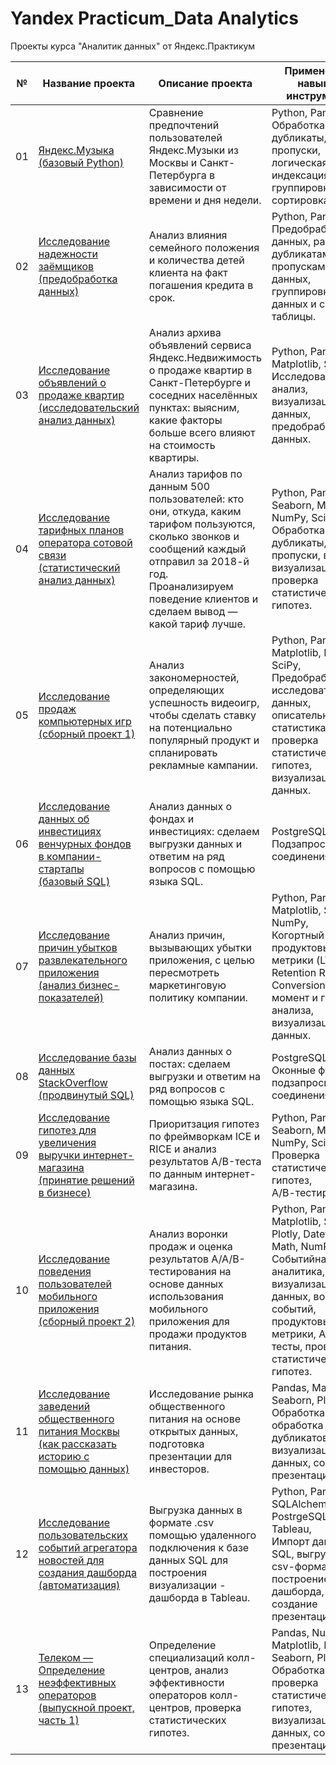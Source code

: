 # Yandex Practicum_Data Analytics
Проекты курса "Аналитик данных" от Яндекс.Практикум 
			
№   | Название проекта | Описание проекта | Применённые навыки и инструменты
------------- | ------------- | ------------- | -------------
01  | [Яндекс.Музыка<br>(базовый Python)](https://github.com/RomanTre/Yandex_Practicum_Data_Analytics/tree/main/01%20-%20%D0%91%D0%B0%D0%B7%D0%BE%D0%B2%D1%8B%D0%B9%20Python) | Сравнение предпочтений пользователей Яндекс.Музыки из Москвы и Санкт-Петербурга в зависимости от времени и дня недели.  | Python, Pandas, <br> Обработка данных, дубликаты, пропуски, логическая индексация, группировка, сортировка.
02  | [Исследование надежности заёмщиков<br>(предобработка данных)](https://github.com/RomanTre/Yandex_Practicum_Data_Analytics/tree/main/02%20-%20%D0%9F%D1%80%D0%B5%D0%B4%D0%BE%D0%B1%D1%80%D0%B0%D0%B1%D0%BE%D1%82%D0%BA%D0%B0%20%D0%B4%D0%B0%D0%BD%D0%BD%D1%8B%D1%85)  | Анализ влияния семейного положения и количества детей клиента на факт погашения кредита в срок.  | Python, Pandas, <br> Предобработка данных, работа с дубликатами и пропусками данных, группировка данных и сводные таблицы.
03  | [Исследование объявлений о продаже квартир<br>(исследовательский анализ данных)](https://github.com/RomanTre/Yandex_Practicum_Data_Analytics/tree/main/03%20-%20%D0%98%D1%81%D1%81%D0%BB%D0%B5%D0%B4%D0%BE%D0%B2%D0%B0%D1%82%D0%B5%D0%BB%D1%8C%D1%81%D0%BA%D0%B8%D0%B9%20%D0%B0%D0%BD%D0%B0%D0%BB%D0%B8%D0%B7%20%D0%B4%D0%B0%D0%BD%D0%BD%D1%8B%D1%85)  | Анализ архива объявлений сервиса Яндекс.Недвижимость о продаже квартир в Санкт-Петербурге и соседних населённых пунктах: выясним, какие факторы больше всего влияют на стоимость квартиры. | Python, Pandas, Matplotlib, Seaborn, <br> Исследовательский анализ, визуализация данных, предобработка данных.
04  | [Исследование тарифных планов оператора сотовой связи<br>(cтатистический  анализ данных)](https://github.com/RomanTre/Yandex_Practicum_Data_Analytics/tree/main/04%20-%20%D0%A1%D1%82%D0%B0%D1%82%D0%B8%D1%81%D1%82%D0%B8%D1%87%D0%B5%D1%81%D0%BA%D0%B8%D0%B9%20%D0%B0%D0%BD%D0%B0%D0%BB%D0%B8%D0%B7%20%D0%B4%D0%B0%D0%BD%D0%BD%D1%8B%D1%85)  | Анализ тарифов по данным 500 пользователей: кто они, откуда, каким тарифом пользуются, сколько звонков и сообщений каждый отправил за 2018-й год.<br> Проанализируем поведение клиентов и сделаем вывод — какой тариф лучше. | Python, Pandas, Seaborn, Matplotlib, NumPy, SciPy, <br>Обработка данных: дубликаты, пропуски, выбросы; визуализация, проверка статистических гипотез.
05  | [Исследование продаж компьютерных игр<br>(сборный проект 1)](https://github.com/RomanTre/Yandex_Practicum_Data_Analytics/tree/main/05%20-%20%D0%A1%D0%B1%D0%BE%D1%80%D0%BD%D1%8B%D0%B9%20%D0%BF%D1%80%D0%BE%D0%B5%D0%BA%D1%82%201)  |  Анализ закономерностей, определяющих успешность видеоигр, чтобы сделать ставку на потенциально популярный продукт и спланировать рекламные кампании.  |  Python, Pandas, Matplotlib, NumPy, SciPy,<br> Предобработка и исследовательский данных, описательная статистика, проверка статистических гипотез, визуализация данных.
06  | [Исследование данных об инвестициях венчурных фондов в компании-стартапы<br>(базовый SQL)](https://github.com/RomanTre/Yandex_Practicum_Data_Analytics/tree/main/06%20-%20%D0%91%D0%B0%D0%B7%D0%BE%D0%B2%D1%8B%D0%B9%20SQL)  |  Анализ данных о фондах и инвестициях: сделаем выгрузки данных и ответим на ряд вопросов с помощью языка SQL. |  PostgreSQL,<br> Подзапросы, JOIN-соединения.
07  | [Исследование причин убытков развлекательного приложения<br>(анализ бизнес-показателей)](https://github.com/RomanTre/Yandex_Practicum_Data_Analytics/tree/main/07%20-%20%D0%90%D0%BD%D0%B0%D0%BB%D0%B8%D0%B7%20%D0%B1%D0%B8%D0%B7%D0%BD%D0%B5%D1%81-%D0%BF%D0%BE%D0%BA%D0%B0%D0%B7%D0%B0%D1%82%D0%B5%D0%BB%D0%B5%D0%B9)  |  Анализ причин, вызывающих убытки приложения, с целью пересмотреть маркетинговую политику компании. |  Python, Pandas, Matplotlib, Seaborn, NumPy,<br>Когортный анализ, продуктовые метрики (LTV, ROI, Retention Rate, Conversion Rate), момент и горизонт анализа, визуализация данных.
08 | [Исследование базы данных StackOverflow<br>(продвинутый SQL)](https://github.com/RomanTre/Yandex_Practicum_Data_Analytics/tree/main/08%20-%20%D0%9F%D1%80%D0%BE%D0%B4%D0%B2%D0%B8%D0%BD%D1%83%D1%82%D1%8B%D0%B9%20SQL)  | Анализ данных о постах: сделаем выгрузки и ответим на ряд вопросов с помощью языка SQL. |  PostgreSQL,<br> Оконные функции, подзапросы, JOIN-соединения.
09 | [Исследование гипотез для увеличения выручки интернет-магазина<br>(принятие решений в бизнесе)](https://github.com/RomanTre/Yandex_Practicum_Data_Analytics/tree/main/09%20-%20%D0%9F%D1%80%D0%B8%D0%BD%D1%8F%D1%82%D0%B8%D0%B5%20%D1%80%D0%B5%D1%88%D0%B5%D0%BD%D0%B8%D0%B9%20%D0%B2%20%D0%B1%D0%B8%D0%B7%D0%BD%D0%B5%D1%81%D0%B5)  | Приоритзация гипотез по фреймворкам ICE и RICE и анализ результатов A/B-теста по данным интернет-магазина. | Python, Pandas, Seaborn, Matplotlib, NumPy, SciPy,<br> Проверка статистических гипотез,<br> А/В-тестирование.
10 | [Исследование поведения пользователей мобильного приложения<br>(сборный проект 2)](https://github.com/RomanTre/Yandex_Practicum_Data_Analytics/tree/main/10%20-%20C%D0%B1%D0%BE%D1%80%D0%BD%D1%8B%D0%B9%20%D0%BF%D1%80%D0%BE%D0%B5%D0%BA%D1%82%202)  |  Анализ воронки продаж и оценка результатов A/A/B-тестирования на основе данных использования мобильного приложения для продажи продуктов питания. |  Python, Pandas, Matplotlib, Seaborn, Plotly, Datetime, Math, NumPy,<br> Событийная аналитика, визуализация данных, воронка событий, продуктовые метрики, А/А и А/В тесты, проверка статистических гипотез.
11 | [Исследование заведений общественного питания Москвы<br>(как рассказать историю с помощью данных)](https://github.com/RomanTre/Yandex_Practicum_Data_Analytics/tree/main/11%20-%20%D0%9A%D0%B0%D0%BA%20%D1%80%D0%B0%D1%81%D1%81%D0%BA%D0%B0%D0%B7%D0%B0%D1%82%D1%8C%20%D0%B8%D1%81%D1%82%D0%BE%D1%80%D0%B8%D1%8E%20%D1%81%20%D0%BF%D0%BE%D0%BC%D0%BE%D1%89%D1%8C%D1%8E%20%D0%B4%D0%B0%D0%BD%D0%BD%D1%8B%D1%85_)  |  Исследование рынка общественного питания на основе открытых данных, подготовка презентации для инвесторов. | Pandas, Matplotlib, Seaborn, Plotly,<br> Обработка данных, обработка неявных дубликатов, визуализация данных, создание презентации.
12 | [Исследование пользовательских событий агрегатора новостей для создания дашборда<br>(автоматизация)](https://github.com/RomanTre/Yandex_Practicum_Data_Analytics/tree/main/12%20-%20%D0%90%D0%B2%D1%82%D0%BE%D0%BC%D0%B0%D1%82%D0%B8%D0%B7%D0%B0%D1%86%D0%B8%D1%8F%2C%20Tableau)  |  Выгрузка данных в формате .csv помощью удаленного подключения к базе данных SQL для построения визуализации - дашборда в Tableau. | Python, Pandas, SQLAlchemy, PostrgeSQL, Tableau,<br> Импорт данных из SQL, выгрузка в csv-формат, построение дашборда, создание презентации.
13 | [Телеком — Определение неэффективных операторов<br>(выпускной проект, часть 1)](https://github.com/RomanTre/Yandex_Practicum_Data_Analytics/tree/main/13%20-%20%D0%92%D1%8B%D0%BF%D1%83%D1%81%D0%BA%D0%BD%D0%BE%D0%B9%20%D0%BF%D1%80%D0%BE%D0%B5%D0%BA%D1%82%20-%20%D0%A2%D0%B5%D0%BB%D0%B5%D0%BA%D0%BE%D0%BC)  |  Определение специализаций колл-центров, анализ эффективности операторов колл-центров, проверка статистических гипотез. | Pandas, Numpy, Matplotlib, Datetime, Seaborn, Plotly,<br> Обработка данных, проверка статистических гипотез, визуализация данных, создание презентации.
